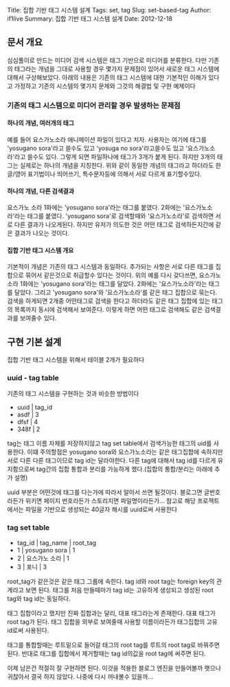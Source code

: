 Title: 집합 기반 태그 시스템 설계
Tags: set, tag
Slug: set-based-tag
Author: if1live
Summary: 집합 기반 태그 시스템 설계
Date: 2012-12-18

## 문서 개요 
심심풀이로 만드는 미디어 검색 시스템은 태그 기반으로 미디어를 분류한다. 다만 기존의 태그라는 개념을 그대로 사용할 경우 몇가지 문제점이 있어서 새로운 태그 시스템에 대해서 구상해보았다. 아래의 내용은 기존의 태그 시스템에 대한 기본적인 이해가 있다고 가정하고 기존의 시스템의 몇가지 문제와 그것의 해결법 및 구현 예제이다

### 기존의 태그 시스템으로 미디어 관리할 경우 발생하는 문제점

#### 하나의 개념, 여러개의 태그
예를 들어 요스가노소라 애니메이션 파일이 있다고 치자. 사용자는 여기에 태그를 'yosugano sora'라고 쓸수도 있고 'yosuga no sora'라고쓸수도 있고 '요스가노소라'라고 쓸수도 있다. 그렇게 되면 파일하나에 태그가 3개가 붙게 된다. 하지만 3개의 태그는 실제로는 하나의 개념을 지칭한다. 위와 같이 동일한 개념의 태그라고 하더라도 한글/영어 표기법이나 띄어쓰기, 특수문자등에 의해서 서로 다르게 표기할수있다.

#### 하나의 개념, 다른 검색결과
요스가노 소라 1화에는 'yosugano sora'라는 태그를 붙였다. 2화에는 '요스가노소라'라는 태그를 붙였다. 'yosugano sora'로 검색할때와 '요스가노소라'로 검색하면 서로 다른 결과가 나오게된다. 하지만 유저가 의도한 것은 어떤 태그로 검색하든지간에 같은 결과가 나오는 것이다.

#### 집합 기반 태그 시스템 개요 
기본적이 개념은 기존의 태그 시스템과 동일하다. 추가되는 사항은 서로 다른 태그를 집합으로 묶어서 같은것으로 취급할수 있다는 것이다. 위의 예를 다시 갖다쓰면, 요스가노소라 1화에는 'yosugano sora'라는 태그를 달았다. 2화에는 '요스가노소라'라는 태그를 달았다. 그리고 'yosugano sora'와 '요스가노소라'를 같은 태그 집합으로 묶는다. 검색을 하게되면 2개중 어떤태그로 검색을 한다고 하더라도 같은 태그 집합에 있는 태그의 목록까지 동시에 검색해서 보여준다. 이렇게 하면 어떤 태그로 검색해도 같은 검색결과를 보여줄수 있다.
            
## 구현 기본 설계
집합 기반 태그 시스템을 위해서 테이블 2개가 필요하다

### uuid - tag table 
기존의 태그 시스템을 구현하는 것과 비슷한 방법이다

 * uuid | tag_id
  * asdf | 3
  * dfsf | 4
  * 348f | 2

tag는 태그 이름 자체를 저장하지않고 tag set table에서 검색가능한 태그의 uid를 사용한다. 이떄 주의할점은 yosugano sora와 요스가노소라는 같은 태그집합에 속하지만 서로 다른 다른 태그이므로 tag id는 달라야한다. 다른 tag에 대해서 tag id를 다르게 유지함으로써 tag간의 집합 통합과 분리를 가능하게 했다.(집합의 통합/분리는 아래에 추가 설명)

uuid 부분은 어떤것에 태그를 다는가에 따라서 알아서 쓰면 될것이다. 블로그면 글번호라든가 위키면 페이지 번호라든가 스토리지면 파일명이라든가... 참고로 해당 프로젝트에서는 파일을 기반으로 생성되는 40글자 해시를 uuid로써 사용한다 

### tag set table 
 * tag_id | tag_name | root_tag 
  * 1 | yosugano sora | 1 
  * 2 | 요스가노 소라 | 1 
  * 3 | 포니 | 3 

root_tag가 같은것은 같은 태그 그룹에 속한다. tag id와 root tag는 foreign key의 관계라고 보면 된다. 태그를 처음 만들때마가 tag id는 고유하게 생성되고 생성된 root tag와 tag id는 동일하다.

태그 집합이라고 했지만 진짜 집합과는 달리, 대표 태그라는게 존재한다. 대표 태그가 root tag가 된다. 태그 집합을 외부로 보여줄때 사용할 이름이라든가 태그집합의 고유 id로써 사용된다.

태그를 통합할때는 루트밑으로 들어갈 태그의 root tag를 루트의 root tag로 바꿔주면 된다. 반대로 태그를 집합에서 제거할때는 tag id의값을 root tag에 써주면 된다.                   

이제 남은건 적절히 잘 구현하면 된다. 이것을 적용한 블로그 엔진을 만들어볼까 햇으나 귀찮아서 결국 하지 않았다. 나중에 다시 꺼내볼수 있을까...

